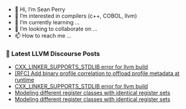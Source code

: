- 👋 Hi, I’m Sean Perry
- 👀 I’m interested in compilers (c++, COBOL, llvm)
- 🌱 I’m currently learning ...
- 💞️ I’m looking to collaborate on ...
- 📫 How to reach me ...

<!---
s66perry/s66perry is a ✨ special ✨ repository because its `README.md` (this file) appears on your GitHub profile.
You can click the Preview link to take a look at your changes.
--->
### 📕 Latest LLVM Discourse Posts

<!-- DISCOURSE-LLVM:START -->
- [CXX_LINKER_SUPPORTS_STDLIB error for llvm build](https://discourse.llvm.org/t/cxx-linker-supports-stdlib-error-for-llvm-build/74569#post_3)
- [[RFC] Add binary profile correlation to offload profile metadata at runtime](https://discourse.llvm.org/t/rfc-add-binary-profile-correlation-to-offload-profile-metadata-at-runtime/74565#post_3)
- [CXX_LINKER_SUPPORTS_STDLIB error for llvm build](https://discourse.llvm.org/t/cxx-linker-supports-stdlib-error-for-llvm-build/74569#post_2)
- [Modeling different register classes with identical register sets](https://discourse.llvm.org/t/modeling-different-register-classes-with-identical-register-sets/74570#post_2)
- [Modeling different register classes with identical register sets](https://discourse.llvm.org/t/modeling-different-register-classes-with-identical-register-sets/74570#post_1)
<!-- DISCOURSE-LLVM:END -->
